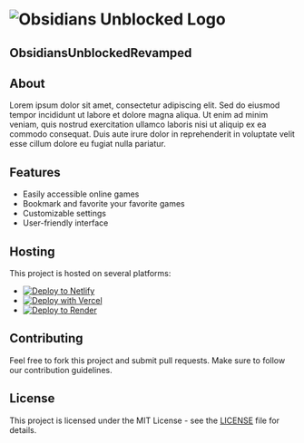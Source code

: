 # ![Obsidians Unblocked Logo](https://obsidianig.com/assets/obsidians-unblocked-high-resolution-logo-transparent.png)  
**ObsidiansUnblockedRevamped**  
---

## About  
Lorem ipsum dolor sit amet, consectetur adipiscing elit. Sed do eiusmod tempor incididunt ut labore et dolore magna aliqua. Ut enim ad minim veniam, quis nostrud exercitation ullamco laboris nisi ut aliquip ex ea commodo consequat. Duis aute irure dolor in reprehenderit in voluptate velit esse cillum dolore eu fugiat nulla pariatur.  

## Features  
- Easily accessible online games  
- Bookmark and favorite your favorite games  
- Customizable settings  
- User-friendly interface

## Hosting  
This project is hosted on several platforms:  

- [![Deploy to Netlify](https://www.netlify.com/img/deploy/button.svg)](https://app.netlify.com/start/deploy?repository=repository_url)
- [![Deploy with Vercel](https://vercel.com/button)](https://vercel.com/new/clone?repository-url=https%3A%2F%2Fgithub.com%2FObsidian-ig%2FObsidiansUnblockedV2)  
- [![Deploy to Render](https://render.com/images/deploy-to-render-button.svg)](https://render.com/deploy)


## Contributing  
Feel free to fork this project and submit pull requests. Make sure to follow our contribution guidelines.

## License  
This project is licensed under the MIT License - see the [LICENSE](LICENSE) file for details.
